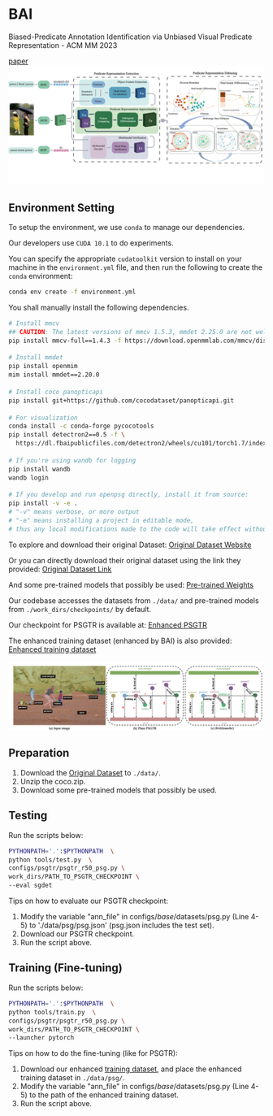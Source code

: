 # BAI
Biased-Predicate Annotation Identification via Unbiased Visual Predicate Representation - ACM MM 2023

[paper](https://dl.acm.org/doi/abs/10.1145/3581783.3611847)
![image](intro.png)
## Environment Setting
To setup the environment, we use `conda` to manage our dependencies.

Our developers use `CUDA 10.1` to do experiments.

You can specify the appropriate `cudatoolkit` version to install on your machine in the `environment.yml` file, and then run the following to create the `conda` environment:
```bash
conda env create -f environment.yml
```
You shall manually install the following dependencies.
```bash
# Install mmcv
## CAUTION: The latest versions of mmcv 1.5.3, mmdet 2.25.0 are not well supported, due to bugs in mmdet.
pip install mmcv-full==1.4.3 -f https://download.openmmlab.com/mmcv/dist/cu101/torch1.7.0/index.html

# Install mmdet
pip install openmim
mim install mmdet==2.20.0

# Install coco panopticapi
pip install git+https://github.com/cocodataset/panopticapi.git

# For visualization
conda install -c conda-forge pycocotools
pip install detectron2==0.5 -f \
  https://dl.fbaipublicfiles.com/detectron2/wheels/cu101/torch1.7/index.html

# If you're using wandb for logging
pip install wandb
wandb login

# If you develop and run openpsg directly, install it from source:
pip install -v -e .
# "-v" means verbose, or more output
# "-e" means installing a project in editable mode,
# thus any local modifications made to the code will take effect without reinstallation.
```

To explore and download their original Dataset:
[Original Dataset Website](https://psgdataset.org/index.html)

Or you can directly download their original dataset using the link they provided: 
[Original Dataset Link](https://entuedu-my.sharepoint.com/:f:/g/personal/jingkang001_e_ntu_edu_sg/EgQzvsYo3t9BpxgMZ6VHaEMBDAb7v0UgI8iIAExQUJq62Q?e=fIY3zh)

And some pre-trained models that possibly be used:
[Pre-trained Weights](https://drive.google.com/drive/folders/1PY0JPCtkOS5Db8-CTFgORvWlOWsYiHfq?usp=sharing)

Our codebase accesses the datasets from `./data/` and pre-trained models from `./work_dirs/checkpoints/` by default.

Our checkpoint for PSGTR is available at:
[Enhanced PSGTR](https://drive.google.com/file/d/1P2W2PXdRVuv9o_MUSudY7cY0jC3i1xHa/view?usp=sharing)

The enhanced training dataset (enhanced by BAI) is also provided:
[Enhanced training dataset](https://drive.google.com/file/d/16U5Cp20Z9K5FN2FR8w7qnT_YtVsHJb4J/view?usp=share_link)

![image](perform.png)

## Preparation
1. Download the [Original Dataset](https://entuedu-my.sharepoint.com/:f:/g/personal/jingkang001_e_ntu_edu_sg/EgQzvsYo3t9BpxgMZ6VHaEMBDAb7v0UgI8iIAExQUJq62Q?e=fIY3zh) to `./data/`.
2. Unzip the coco.zip.
3. Download some pre-trained models that possibly be used.

## Testing
Run the scripts below:
```bash
PYTHONPATH='.':$PYTHONPATH  \
python tools/test.py  \
configs/psgtr/psgtr_r50_psg.py \
work_dirs/PATH_TO_PSGTR_CHECKPOINT \
--eval sgdet
```
Tips on how to evaluate our PSGTR checkpoint:
1. Modify the variable "ann_file" in configs/_base_/datasets/psg.py (Line 4-5) to './data/psg/psg.json' (psg.json includes the test set).
2. Download our PSGTR checkpoint.
3. Run the script above.

## Training (Fine-tuning)
Run the scripts below:
```bash
PYTHONPATH='.':$PYTHONPATH  \
python tools/train.py  \
configs/psgtr/psgtr_r50_psg.py \
work_dirs/PATH_TO_PSGTR_CHECKPOINT \
--launcher pytorch
```
Tips on how to do the fine-tuning (like for PSGTR):
1. Download our enhanced [training dataset](https://drive.google.com/file/d/16U5Cp20Z9K5FN2FR8w7qnT_YtVsHJb4J/view?usp=share_link), and place the enhanced training dataset in `./data/psg/`.
2. Modify the variable "ann_file" in configs/_base_/datasets/psg.py (Line 4-5) to the path of the enhanced training dataset.
3. Run the script above.
